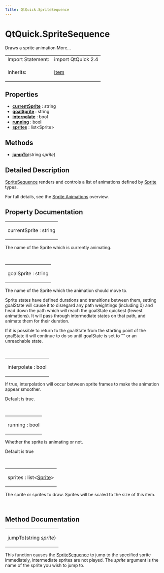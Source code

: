 ```yaml
---
Title: QtQuick.SpriteSequence
---
```


# QtQuick.SpriteSequence

<span class="subtitle"></span>
<!-- $$$SpriteSequence-brief -->
<p>Draws a sprite animation More...</p>
<!-- @@@SpriteSequence -->
<table class="alignedsummary">
<tr><td class="memItemLeft rightAlign topAlign"> Import Statement:</td><td class="memItemRight bottomAlign"> import QtQuick 2.4</td></tr><tr><td class="memItemLeft rightAlign topAlign"> Inherits:</td><td class="memItemRight bottomAlign"> <p><a href="QtQuick.Item.md">Item</a></p>
</td></tr></table><ul>
</ul>
<h2 id="properties">Properties</h2>
<ul>
<li class="fn"><b><b><a href="#currentSprite-prop">currentSprite</a></b></b> : string</li>
<li class="fn"><b><b><a href="#goalSprite-prop">goalSprite</a></b></b> : string</li>
<li class="fn"><b><b><a href="#interpolate-prop">interpolate</a></b></b> : bool</li>
<li class="fn"><b><b><a href="#running-prop">running</a></b></b> : bool</li>
<li class="fn"><b><b><a href="#sprites-prop">sprites</a></b></b> : list&lt;Sprite&gt;</li>
</ul>
<h2 id="methods">Methods</h2>
<ul>
<li class="fn"><b><b><a href="#jumpTo-method">jumpTo</a></b></b>(string <i>sprite</i>)</li>
</ul>
<!-- $$$SpriteSequence-description -->
<h2 id="details">Detailed Description</h2>
</p>
<p><a href="https://developer.ubuntu.comapps/qml/sdk-15.04.1/QtQuick.imageelements/#spritesequence">SpriteSequence</a> renders and controls a list of animations defined by <a href="QtQuick.Sprite.md">Sprite</a> types.</p>
<p>For full details, see the <a href="QtQuick.qtquick-effects-sprites.md">Sprite Animations</a> overview.</p>
<!-- @@@SpriteSequence -->
<h2>Property Documentation</h2>
<!-- $$$currentSprite -->
<table class="qmlname"><tr valign="top" id="currentSprite-prop"><td class="tblQmlPropNode"><p><span class="name">currentSprite</span> : <span class="type">string</span></p></td></tr></table><p>The name of the Sprite which is currently animating.</p>
<!-- @@@currentSprite -->
<br/>
<!-- $$$goalSprite -->
<table class="qmlname"><tr valign="top" id="goalSprite-prop"><td class="tblQmlPropNode"><p><span class="name">goalSprite</span> : <span class="type">string</span></p></td></tr></table><p>The name of the Sprite which the animation should move to.</p>
<p>Sprite states have defined durations and transitions between them, setting goalState will cause it to disregard any path weightings (including 0) and head down the path which will reach the goalState quickest (fewest animations). It will pass through intermediate states on that path, and animate them for their duration.</p>
<p>If it is possible to return to the goalState from the starting point of the goalState it will continue to do so until goalState is set to &quot;&quot; or an unreachable state.</p>
<!-- @@@goalSprite -->
<br/>
<!-- $$$interpolate -->
<table class="qmlname"><tr valign="top" id="interpolate-prop"><td class="tblQmlPropNode"><p><span class="name">interpolate</span> : <span class="type">bool</span></p></td></tr></table><p>If true, interpolation will occur between sprite frames to make the animation appear smoother.</p>
<p>Default is true.</p>
<!-- @@@interpolate -->
<br/>
<!-- $$$running -->
<table class="qmlname"><tr valign="top" id="running-prop"><td class="tblQmlPropNode"><p><span class="name">running</span> : <span class="type">bool</span></p></td></tr></table><p>Whether the sprite is animating or not.</p>
<p>Default is true</p>
<!-- @@@running -->
<br/>
<!-- $$$sprites -->
<table class="qmlname"><tr valign="top" id="sprites-prop"><td class="tblQmlPropNode"><p><span class="name">sprites</span> : <span class="type">list</span>&lt;<span class="type"><a href="QtQuick.Sprite.md">Sprite</a></span>&gt;</p></td></tr></table><p>The sprite or sprites to draw. Sprites will be scaled to the size of this item.</p>
<!-- @@@sprites -->
<br/>
<h2>Method Documentation</h2>
<!-- $$$jumpTo -->
<table class="qmlname"><tr valign="top" id="jumpTo-method"><td class="tblQmlFuncNode"><p><span class="name">jumpTo</span>(<span class="type">string</span><i> sprite</i>)</p></td></tr></table><p>This function causes the <a href="https://developer.ubuntu.comapps/qml/sdk-15.04.1/QtQuick.imageelements/#spritesequence">SpriteSequence</a> to jump to the specified sprite immediately, intermediate sprites are not played. The <i>sprite</i> argument is the name of the sprite you wish to jump to.</p>
<!-- @@@jumpTo -->
<br/>
